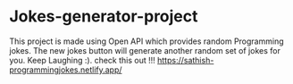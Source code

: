 # Jokes-generator-project

This project is made using Open API which provides random Programming jokes. The new jokes button will generate another random set of jokes for you. Keep Laughing :).
check this out !!!
https://sathish-programmingjokes.netlify.app/
